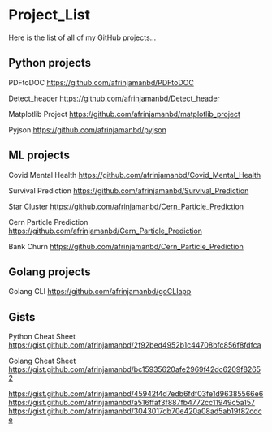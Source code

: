 # Project_List
Here is the list of all of my GitHub projects...   

   
## Python projects

  PDFtoDOC
  https://github.com/afrinjamanbd/PDFtoDOC
  
  Detect_header
  https://github.com/afrinjamanbd/Detect_header
    
  Matplotlib Project
  https://github.com/afrinjamanbd/matplotlib_project
  
  Pyjson
  https://github.com/afrinjamanbd/pyjson
  
  
## ML projects

  Covid Mental Health
  https://github.com/afrinjamanbd/Covid_Mental_Health
 
  Survival Prediction
  https://github.com/afrinjamanbd/Survival_Prediction
    
  Star Cluster
  https://github.com/afrinjamanbd/Cern_Particle_Prediction
   
  Cern Particle Prediction
  https://github.com/afrinjamanbd/Cern_Particle_Prediction
 
  Bank Churn
  https://github.com/afrinjamanbd/Cern_Particle_Prediction
  
  
## Golang projects

  Golang CLI
  https://github.com/afrinjamanbd/goCLIapp


## Gists
  
  Python Cheat Sheet 
  https://gist.github.com/afrinjamanbd/2f92bed4952b1c44708bfc856f8fdfca
  
  Golang Cheat Sheet 
  https://gist.github.com/afrinjamanbd/bc15935620afe2969f42dc6209f82652

  https://gist.github.com/afrinjamanbd/45942f4d7edb6fdf03fe1d96385566e6
  https://gist.github.com/afrinjamanbd/a516ffaf3f887fb4772cc11949c5a157
  https://gist.github.com/afrinjamanbd/3043017db70e420a08ad5ab19f82cdce
